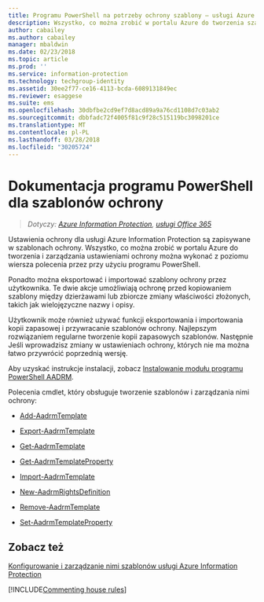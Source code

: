 ```yaml
---
title: Programu PowerShell na potrzeby ochrony szablony — usługi Azure Information Protection
description: Wszystko, co można zrobić w portalu Azure do tworzenia szablonów i zarządzania nimi ochrony należy z poziomu wiersza polecenia przy użyciu programu PowerShell. Ponadto istnieje możliwość eksportowania i importowania szablonów, dzięki czemu można kopiować szablony między dzierżawami i dokonywać edycji zbiorczej złożonych właściwości w szablonach, takich jak wielojęzyczne nazwy i opisy.
author: cabailey
ms.author: cabailey
manager: mbaldwin
ms.date: 02/23/2018
ms.topic: article
ms.prod: ''
ms.service: information-protection
ms.technology: techgroup-identity
ms.assetid: 30ee2f77-ce16-4113-bcda-6089131849ec
ms.reviewer: esaggese
ms.suite: ems
ms.openlocfilehash: 30dbfbe2cd9ef7d8acd89a9a76cd1108d7c03ab2
ms.sourcegitcommit: dbbfadc72f4005f81c9f28c515119bc3098201ce
ms.translationtype: MT
ms.contentlocale: pl-PL
ms.lasthandoff: 03/28/2018
ms.locfileid: "30205724"
---
```

# <a name="powershell-reference-for-protection-templates"></a>Dokumentacja programu PowerShell dla szablonów ochrony

>*Dotyczy: [Azure Information Protection](https://azure.microsoft.com/pricing/details/information-protection), [usługi Office 365](http://download.microsoft.com/download/E/C/F/ECF42E71-4EC0-48FF-AA00-577AC14D5B5C/Azure_Information_Protection_licensing_datasheet_EN-US.pdf)*

Ustawienia ochrony dla usługi Azure Information Protection są zapisywane w szablonach ochrony. Wszystko, co można zrobić w portalu Azure do tworzenia i zarządzania ustawieniami ochrony można wykonać z poziomu wiersza polecenia przez przy użyciu programu PowerShell. 

Ponadto można eksportować i importować szablony ochrony przez użytkownika. Te dwie akcje umożliwiają ochronę przed kopiowaniem szablony między dzierżawami lub zbiorcze zmiany właściwości złożonych, takich jak wielojęzyczne nazwy i opisy.

Użytkownik może również używać funkcji eksportowania i importowania kopii zapasowej i przywracanie szablonów ochrony. Najlepszym rozwiązaniem regularne tworzenie kopii zapasowych szablonów. Następnie Jeśli wprowadzisz zmiany w ustawieniach ochrony, których nie ma można łatwo przywrócić poprzednią wersję.

Aby uzyskać instrukcje instalacji, zobacz [Instalowanie modułu programu PowerShell AADRM](install-powershell.md).

Polecenia cmdlet, który obsługuje tworzenie szablonów i zarządzania nimi ochrony:

- [Add-AadrmTemplate](/powershell/module/aadrm/add-aadrmtemplate)

- [Export-AadrmTemplate](/powershell/module/aadrm/export-aadrmtemplate)

- [Get-AadrmTemplate](/powershell/module/aadrm/get-aadrmtemplate)

- [Get-AadrmTemplateProperty](/powershell/module/aadrm/get-aadrmtemplateproperty)

- [Import-AadrmTemplate](/powershell/module/aadrm/import-aadrmtemplate)

- [New-AadrmRightsDefinition](/powershell/module/aadrm/new-aadrmrightsdefinition)

- [Remove-AadrmTemplate](/powershell/module/aadrm/remove-aadrmtemplate)

- [Set-AadrmTemplateProperty](/powershell/module/aadrm/set-aadrmtemplateproperty)



## <a name="see-also"></a>Zobacz też
[Konfigurowanie i zarządzanie nimi szablonów usługi Azure Information Protection](configure-policy-templates.md)

[!INCLUDE[Commenting house rules](../includes/houserules.md)]
